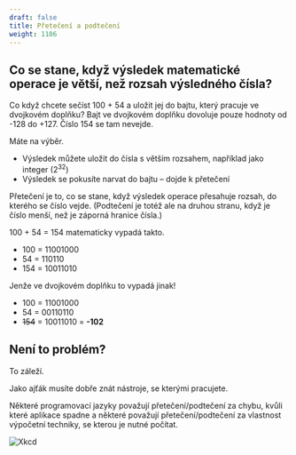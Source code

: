 ```yaml
---
draft: false
title: Přetečení a podtečení
weight: 1106
---
```


## Co se stane, když výsledek matematické operace je větší, než rozsah výsledného čísla?

Co když chcete sečíst 100 + 54 a uložit jej do bajtu, který pracuje ve dvojkovém doplňku? Bajt ve dvojkovém doplňku dovoluje pouze hodnoty od -128 do +127. Číslo 154 se tam nevejde.

Máte na výběr.

- Výsledek můžete uložit do čísla s větším rozsahem, například jako integer (2<sup>32</sup>)
- Výsledek se pokusíte narvat do bajtu – dojde k přetečení

Přetečení je to, co se stane, když výsledek operace přesahuje rozsah, do kterého se číslo vejde. (Podtečení je totéž ale na druhou stranu, když je číslo menší, než je záporná hranice čísla.)

100 + 54 = 154 matematicky vypadá takto.

- 100 = 11001000
- 54 = 110110
- 154 = 10011010

Jenže ve dvojkovém doplňku to vypadá jinak!

- 100 = 11001000
- 54 = 00110110
- <s>154</s> = 10011010 = **-102**

## Není to problém?

To záleží.

Jako ajťák musíte dobře znát nástroje, se kterými pracujete. 

Některé programovací jazyky považují přetečení/podtečení za chybu, kvůli které aplikace spadne a některé považují přetečení/podtečení za vlastnost výpočetní techniky, se kterou je nutné počítat.

![Xkcd](https://imgs.xkcd.com/comics/cant_sleep.png)

